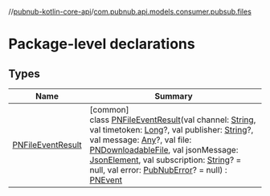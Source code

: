 //[pubnub-kotlin-core-api](../../index.md)/[com.pubnub.api.models.consumer.pubsub.files](index.md)

# Package-level declarations

## Types

| Name | Summary |
|---|---|
| [PNFileEventResult](-p-n-file-event-result/index.md) | [common]<br>class [PNFileEventResult](-p-n-file-event-result/index.md)(val channel: [String](https://kotlinlang.org/api/latest/jvm/stdlib/kotlin/-string/index.html), val timetoken: [Long](https://kotlinlang.org/api/latest/jvm/stdlib/kotlin/-long/index.html)?, val publisher: [String](https://kotlinlang.org/api/latest/jvm/stdlib/kotlin/-string/index.html)?, val message: [Any](https://kotlinlang.org/api/latest/jvm/stdlib/kotlin/-any/index.html)?, val file: [PNDownloadableFile](../com.pubnub.api.models.consumer.files/-p-n-downloadable-file/index.md), val jsonMessage: [JsonElement](../com.pubnub.api/-json-element/index.md), val subscription: [String](https://kotlinlang.org/api/latest/jvm/stdlib/kotlin/-string/index.html)? = null, val error: [PubNubError](../com.pubnub.api/-pub-nub-error/index.md)? = null) : [PNEvent](../com.pubnub.api.models.consumer.pubsub/-p-n-event/index.md) |
